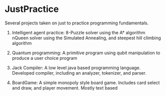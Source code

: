 # JustPractice

Several projects taken on just to practice programming fundamentals. 

1) Intelligent agent practice: 8-Puzzle solver using the A* algorithm
                               nQueen solver using the Simulated Annealing, and steepest hill climbing algorithm
                               
2) Quantum programming: A primitive program using qubit manipulation to produce a user choice program

3) Jack Compiler: A low level java based programming language. Developed compiler, including an analyzer, tokenizer, and parser.

4) BoardGame: A simple monopoly style board game. Includes card select and draw, and player movement. Mostly text based
